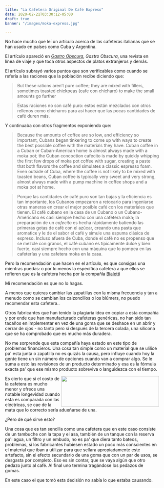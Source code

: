 ```yaml
---
title: "La Cafetera Original De Café Expreso"
date: 2020-02-21T03:30:12-05:00
draft: true
banner: "/images/moka-express.jpg"

---
```


No hace mucho que leí un artículo acerca de las cafeteras italianas que se han usado en países como Cuba y Argentina.

El artículo apareció en <a href="https://en.wikipedia.org/wiki/Atlas _Obscura" target="_blank">*Gastro Obscura*</a>, *Gastro Obscura*, una revista en línea de viaje y  que toca otros aspectos de platos extranjeros y demás.

El artículo subrayó varios puntos que son verificables como cuando se refería a las raciones que la población recibe diciendo que:

> But these rations aren’t pure coffee; they are mixed with fillers, sometimes toasted chickpeas (cafe con chicharo) to make the small amounts go further


> Estas raciones no son café puro: estos están mezclados con otros rellenos como chicharos para así hacer que las pocas cantidades de café duren más.

Y continuaba con otros fragmentos exponiendo que:

> Because the amounts of coffee are so low, and efficiency so important, Cubans began tinkering to come up with ways to create the best possible coffee with the materials they have. Cuban coffee in a Cuban or Cuban-American home is almost always made with a moka pot; the Cuban concoction cafecito is made by quickly whipping the first few drops of moka pot coffee with sugar, creating a paste that both flavors the coffee and simulates a classic espresso foam. Even outside of Cuba, where the coffee is not likely to be mixed with toasted beans, Cuban coffee is typically very sweet and very strong, almost always made with a pump machine in coffee shops and a moka pot at home.

> Porque las cantidades de café puro son tan bajas y la eficiencia es tan importante, los Cubanos empezaron a retocarlo para ingeniarse otras maneras en crear el mejor posible café con los materiales que tienen. El café cubano en la casa de un Cubano o un Cubano-Americano es casi siempre hecho con una cafetera moka; la preparación de un _cafecito_ es hecha rápidamente batiendo las primeras gotas de café con el azúcar, creando una pasta que aromatice y le de el sabor el café y simule una espuma clásica de expreso. Incluso afuera de Cuba, donde el café no es propenso que se mezcle con granos, el café cubano es típicamente dulce y bien fuerte, casi siempre hecho con una máquina que lo pompea en las cafeterías y una cafetera moka en la casa.

Pero la recomendación que hacen en el artículo, es que consigas una mientras puedas: o por lo menos la específica cafetera a que ellos se refieren que es la cafetera hecha por la compañía <a href="https://es.wikipedia.org/wiki/Bialetti" target="_blank">Bialetti</a>

Mi recomendación es que no lo hagas.

A menos que quieras cambiar las zapatillas con la misma frecuencia y tan a menudo como se cambian los calzoncillos o los  blúmers, no puedo recomendar esta cafetera..

Otros fabricantes que han tenido la plagiaria idea en copiar a esta compañía y por ende que han manufacturado cafeteras genéricas, no han sido tan tacaños en implementar en vez de una goma que se deshace en un abrir y cerrar de ojos - no tanto pero sí después de la tercera colada, una silicona que se ha comprobado que es mucho más duradera.  

No me sorprende que esta compañía haya estado en este tipo de problemas financieros. Una cosa tan simple como un material que se ulilice pa' esta junta o zapatilla no es quizás la causa, pero influye cuando hoy la gente tiene un sin número de opciones cuando van a comprar algo. Se le suma a esto las revisiones de un producto determinado y esa es la fórmula exacta pa' que ese mismo producto sobreviva o languidezca con el tiempo. 

<img align="right" src="/images/partes-de-una-cafetera-italiana-bialetti-min.jpg" height="100px" width="320px"/>

Es cierto que si el costo de la cafetera es mucho menor y ofrece una notable  longevidad cuando  esta es  comparada con las eléctricas, se cae de la mata  que lo correcto sería adueñarse de una. 

¿Pero de qué sirve esto? 

Una cosa que es tan sencilla como una cafetera que en este caso consiste de un tambuche con la tapa y el asa, también de un tanque con la reserva pa'l agua, un filtro y un embudo, no es pa' que diera tanto bateos, problemas, si los fabricantes hubiesen estado un poco más conscientes en el material que iban a utilizar para que sellara apropiadamente este artefacto, sin el efecto secundario de una goma que con un par de usos, se desgasta por completo. Eso es sin contar, que se vaya algún que otro pedazo junto al café. Al final uno termina tragándose los pedazos de gomas.

En este caso el que tomó esta decisión no sabía lo que estaba causando. 



